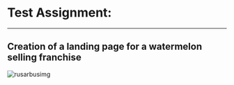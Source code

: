 # Test Assignment:
---
## Creation of a landing page for a watermelon selling franchise
![rusarbusimg](https://github.com/Goga-Rid/RusArbus/assets/112984775/87883418-ab27-45d7-9091-dd026aebd03e)

